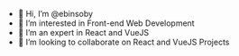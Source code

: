 - 👋 Hi, I’m @ebinsoby
- 👀 I’m interested in Front-end Web Development
- 🌱 I’m an expert in React and VueJS
- 💞️ I’m looking to collaborate on React and VueJS Projects

